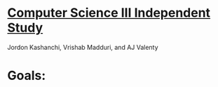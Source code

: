 # [Computer Science III Independent Study](http://http://lynnrosier.weebly.com/)
Jordon Kashanchi, Vrishab Madduri, and AJ Valenty

# Goals:
